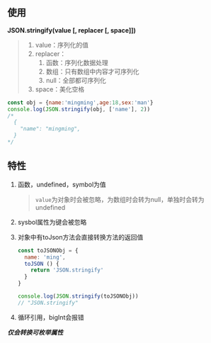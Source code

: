 ## 使用

**JSON.stringify(value [, replacer [, space]])**

> 1. value：序列化的值
> 2. replacer：
>    1. 函数：序列化数据处理
>    2. 数组：只有数组中内容才可序列化
>    3. null：全部都可序列化
> 3. space：美化空格

```js
const obj = {name:'mingming',age:18,sex:'man'}
console.log(JSON.stringify(obj, ['name'], 2))
/*
  {
    "name": "mingming",
  }
*/
```

## 特性

1. 函数，undefined，symbol为值

   > `value`为对象时会被忽略，为数组时会转为null，单独时会转为undefined

2. sysbol属性为键会被忽略

3. 对象中有toJson方法会直接转换方法的返回值

   ```js
   const toJSONObj = {
     name: 'ming',
     toJSON () {
       return 'JSON.stringify'
     }
   }
   
   console.log(JSON.stringify(toJSONObj))
   // "JSON.stringify"
   ```

4. 循环引用，bigInt会报错

***仅会转换可枚举属性***

